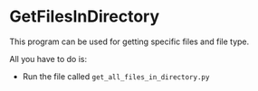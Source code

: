 # GetFilesInDirectory
This program can be used for getting specific files and file type.

All you have to do is:
  + Run the file called `get_all_files_in_directory.py`
